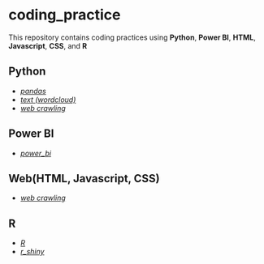 # coding_practice
This repository contains coding practices using **Python**, **Power BI**, **HTML**, **Javascript**, **CSS**, and **R**
## Python
* [*pandas*](https://github.com/sangchun1/coding_practice/tree/master/pandas)
* [*text (wordcloud)*](https://github.com/sangchun1/coding_practice/tree/master/text%20(wordcloud))
* [*web crawling*](https://github.com/sangchun1/coding_practice/tree/master/web%20crawling)
## Power BI
* [*power_bi*](https://github.com/sangchun1/coding_practice/tree/master/power_bi)
## Web(HTML, Javascript, CSS)
* [*web crawling*](https://github.com/sangchun1/coding_practice/tree/master/web%20crawling)
## R
* [*R*](https://github.com/sangchun1/coding_practice/tree/master/R)
* [*r_shiny*](https://github.com/sangchun1/coding_practice/tree/master/r_shiny)
